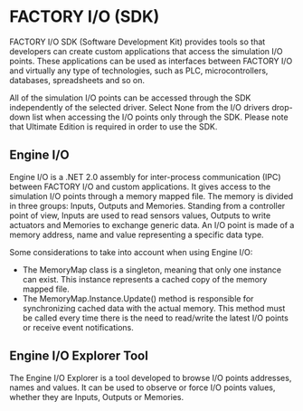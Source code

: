 FACTORY I/O (SDK)
=================

FACTORY I/O SDK (Software Development Kit) provides tools so that developers can create custom applications that access the simulation I/O points. These applications can be used as interfaces between FACTORY I/O and virtually any type of technologies, such as PLC, microcontrollers, databases, spreadsheets and so on.

All of the simulation I/O points can be accessed through the SDK independently of the selected driver. Select None from the I/O drivers drop-down list when accessing the I/O points only through the SDK. Please note that Ultimate Edition is required in order to use the SDK.

Engine I/O
----------

Engine I/O is a .NET 2.0 assembly for inter-process communication (IPC) between FACTORY I/O and custom applications. It gives access to the simulation I/O points through a memory mapped file. The memory is divided in three groups: Inputs, Outputs and Memories. Standing from a controller point of view, Inputs are used to read sensors values, Outputs to write actuators and Memories to exchange generic data. An I/O point is made of a memory address, name and value representing a specific data type.

Some considerations to take into account when using Engine I/O:

* The MemoryMap class is a singleton, meaning that only one instance can exist. This instance represents a cached copy of the memory mapped file.
* The MemoryMap.Instance.Update() method is responsible for synchronizing cached data with the actual memory. This method must be called every time there is the need to read/write the latest I/O points or receive event notifications.

Engine I/O Explorer Tool
------------------------

The Engine I/O Explorer is a tool developed to browse I/O points addresses, names and values. It can be used to observe or force I/O points values, whether they are Inputs, Outputs or Memories.

